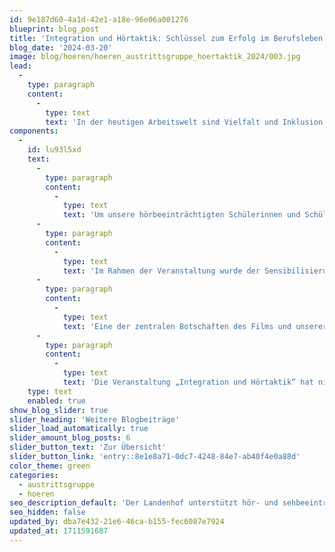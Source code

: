 ```yaml
---
id: 9e187d60-4a1d-42e1-a18e-96e06a001276
blueprint: blog_post
title: 'Integration und Hörtaktik: Schlüssel zum Erfolg im Berufsleben'
blog_date: '2024-03-20'
image: blog/hoeren/hoeren_austrittsgruppe_hoertaktik_2024/003.jpg
lead:
  -
    type: paragraph
    content:
      -
        type: text
        text: 'In der heutigen Arbeitswelt sind Vielfalt und Inklusion mehr als nur Schlagworte. Sie werden als wichtige Bestandteile einer fortschrittlichen Gesellschaft verstanden.'
components:
  -
    id: lu93l5xd
    text:
      -
        type: paragraph
        content:
          -
            type: text
            text: 'Um unsere hörbeeinträchtigten Schülerinnen und Schüler für die Herausforderungen zu sensibilisieren, die mit der Integration in das Arbeitsumfeld verbunden sind, veranstaltete die Austrittsgruppe einen Workshop zum Thema «Integration und Hörtaktik». Ziel war es, Mittel und Wege aufzuzeigen, die die Kommunikation und Zusammenarbeit am Arbeitsplatz verbessern und den Einstieg in die Berufswelt erleichtern.'
      -
        type: paragraph
        content:
          -
            type: text
            text: 'Im Rahmen der Veranstaltung wurde der Sensibilisierungsfilm „Communicate well – Work well“ vorgeführt, der verschiedene Szenarien zeigt, mit denen hörbeeinträchtigte Menschen im Berufsalltag konfrontiert sein können. Er gibt Einblicke in Taktiken, die den Umgang mit diesen Herausforderungen erleichtern.'
      -
        type: paragraph
        content:
          -
            type: text
            text: 'Eine der zentralen Botschaften des Films und unserer Diskussionen war die Bedeutung des aktiven Nachfragens und des Notierens wichtiger Informationen. Diese Taktik ist nicht nur für hörbeeinträchtigte Mitarbeiterinnen und Mitarbeiter hilfreich, sondern stärkt das ganze Team durch klare und verbindliche Kommunikation. Technische Hilfsmittel, wie die FM-Anlage oder der Einsatz eines Dolmetschers für Gebärdensprache bei Schulungen und Teambesprechungen, können Hürden abbauen und eine Chancengleichheit im Berufsleben gewährleisten.'
      -
        type: paragraph
        content:
          -
            type: text
            text: 'Die Veranstaltung „Integration und Hörtaktik“ hat nicht nur bestehende Herausforderungen aufgezeigt, sondern auch konkrete Lösungswege und Taktiken zur Überwindung dieser Hürden beleuchtet. Der Workshop hat die Teilnehmenden ermutigt, sich auch künftig über ihr Wissen und ihre Erfahrungen auszutauschen, um sich nach Abschluss der Schule erfolgreich in die Arbeitswelt integrieren zu können.'
    type: text
    enabled: true
show_blog_slider: true
slider_heading: 'Weitere Blogbeiträge'
slider_load_automatically: true
slider_amount_blog_posts: 6
slider_button_text: 'Zur Übersicht'
slider_button_link: 'entry::8e1e8a71-0dc7-4248-84e7-ab40f4e0a88d'
color_theme: green
categories:
  - austrittsgruppe
  - hoeren
seo_description_default: 'Der Landenhof unterstützt hör- und sehbeeinträchtigte Kinder & Jugendliche in ihrem selbstbestimmten Leben durch Förderung ihrer Fähigkeiten & Entwicklung'
seo_hidden: false
updated_by: dba7e432-21e6-46ca-b155-fec6087e7924
updated_at: 1711591687
---
```

